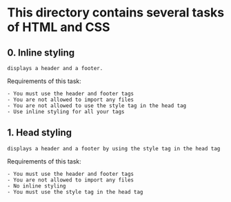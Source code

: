 # This directory contains several tasks of HTML and CSS

## 0. Inline styling

	displays a header and a footer.

Requirements of this task:

	- You must use the header and footer tags
	- You are not allowed to import any files
	- You are not allowed to use the style tag in the head tag
	- Use inline styling for all your tags

## 1. Head styling
	
	displays a header and a footer by using the style tag in the head tag

Requirements of this task:

	- You must use the header and footer tags
	- You are not allowed to import any files
	- No inline styling
	- You must use the style tag in the head tag
